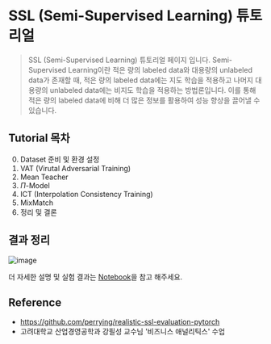 
# SSL (Semi-Supervised Learning) 튜토리얼

> SSL (Semi-Supervised Learning) 튜토리얼 페이지 입니다. Semi-Supervised Learning이란 적은 량의 labeled data와 대용량의 unlabeled data가 존재할 때, 적은 량의 labeled data에는 지도 학습을 적용하고 나머지 대용량의 unlabeled data에는 비지도 학습을 적용하는 방법론입니다. 이를 통해 적은 량의 labeled data에 비해 더 많은 정보를 활용하여 성능 향상을 끌어낼 수 있습니다. 

## Tutorial 목차

0. Dataset 준비 및 환경 설정
1. VAT (Virutal Adversarial Training)
2. Mean Teacher
3. $\Pi$-Model
4. ICT (Interpolation Consistency Training)
5. MixMatch
6. 정리 및 결론

## 결과 정리

![image](https://user-images.githubusercontent.com/35906602/209707595-c7f425cb-f196-4825-9b18-dddc0d7391d5.png)


더 자세한 설명 및 실험 결과는 [Notebook](https://github.com/yunkio/SSL_Tutorial/blob/main/Tutorial.ipynb)을 참고 해주세요.

## Reference
* https://github.com/perrying/realistic-ssl-evaluation-pytorch
* 고려대학교 산업경영공학과 강필성 교수님 '비즈니스 애널리틱스' 수업